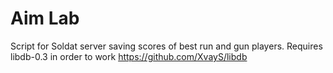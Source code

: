 # Aim Lab
Script for Soldat server saving scores of best run and gun players. Requires libdb-0.3 in order to work https://github.com/XvayS/libdb
